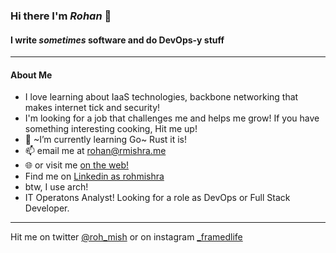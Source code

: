 ### Hi there I'm *Rohan* 👋
#### I write _sometimes_ software and do DevOps-y stuff
---

#### About Me
- I love learning about IaaS technologies, backbone networking that makes internet tick and security!
- I'm looking for a job that challenges me and helps me grow! If you have something interesting cooking, Hit me up!
- 🌱 ~I’m currently learning Go~ Rust it is!
- 📫 email me at [rohan@rmishra.me](mailto://rohan@rmishra.me) 
- 🌐️ or visit me [on the web!](https://rmishra.me)
- Find me on [Linkedin as rohmishra](https://www.linkedin.com/in/rohmishra)
- btw, I use arch!
- IT Operatons Analyst! Looking for a role as DevOps or Full Stack Developer. 
---
Hit me on twitter [@roh_mish](https://twitter.com/Roh_Mish) or on instagram [_framedlife](https://www.instagram.com/_framedlife)
